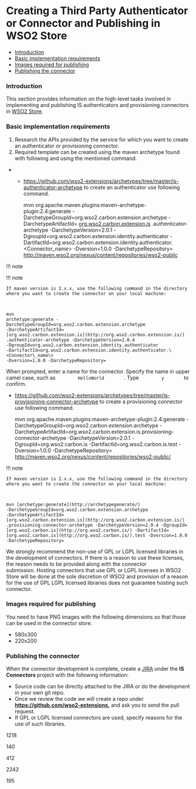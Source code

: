 # Creating a Third Party Authenticator or Connector and Publishing in WSO2 Store

-   [Introduction](#CreatingaThirdPartyAuthenticatororConnectorandPublishinginWSO2Store-Introduction)
-   [Basic implementation
    requirements](#CreatingaThirdPartyAuthenticatororConnectorandPublishinginWSO2Store-Basicimplementationrequirements)
-   [Images required for
    publishing](#CreatingaThirdPartyAuthenticatororConnectorandPublishinginWSO2Store-Imagesrequiredforpublishing)
-   [Publishing the
    connector](#CreatingaThirdPartyAuthenticatororConnectorandPublishinginWSO2Store-Publishingtheconnector)

### Introduction

This section provides information on the high-level tasks involved in
implementing and publishing IS authenticators and provisioning
connectors in [WSO2 Store](https://store.wso2.com/store).

### Basic implementation requirements

1.  Research the APIs provided by the service for which you want to
    create an authenticator or provisioning connector.
2.  Required template can be created using the maven archetype found
    with following and using the mentioned command.

-   -   <https://github.com/wso2-extensions/archetypes/tree/master/is-authenticator-archetype>
        to create an authenticator use following command.

        mvn org.apache.maven.plugins:maven-archetype-plugin:2.4:generate
        -DarchetypeGroupId=org.wso2.carbon.extension.archetype
        -DarchetypeArtifactId=
        [org.wso2.carbon.extension.is](http://org.wso2.carbon.extension.is)
        .authenticator-archetype -DarchetypeVersion=2.0.1
        -DgroupId=org.wso2.carbon.extension.identity.authenticator
        -DartifactId=org.wso2.carbon.extension.identity.authenticator.\<Connector\_name\>
        -Dversion=1.0.0 -DarchetypeRepository=
        <http://maven.wso2.org/nexus/content/repositories/wso2-public>

!!! note
    
      
    
!!! note
    
    If maven version is 2.x.x, use the following command in the directory
    where you want to create the connector on your local machine:
    
      
    
    mvn
    archetype:generate -DarchetypeGroupId=org.wso2.carbon.extension.archetype
    -DarchetypeArtifactId=
    [org.wso2.carbon.extension.is](http://org.wso2.carbon.extension.is/)
    .authenticator-archetype -DarchetypeVersion=2.0.4
    -DgroupId=org.wso2.carbon.extension.identity.authenticator
    -DartifactId=org.wso2.carbon.extension.identity.authenticator.\<Connector\_name\>
    -Dversion=1.0.0 -DarchetypeRepository=

  

When prompted, enter a name for the connector. Specify the name in upper
camel case, such as `         HelloWorld        ` . Type
`         y        ` to confirm.


-   <https://github.com/wso2-extensions/archetypes/tree/master/is-provisioning-connector-archetype>
    to create a provisioning connector use following command.

    mvn
    org.apache.maven.plugins:maven-archetype-plugin:2.4:generate -DarchetypeGroupId=org.wso2.carbon.extension.archetype
    -DarchetypeArtifactId=org.wso2.carbon.extension.is.provisioning-connector-archetype
    -DarchetypeVersion=2.0.1 -DgroupId=org.wso2.carbon.is
    -DartifactId=org.wso2.carbon.is.test -Dversion=1.0.0
    -DarchetypeRepository=
    <http://maven.wso2.org/nexus/content/repositories/wso2-public/>

!!! note
    
    If maven version is 2.x.x, use the following command in the directory
    where you want to create the connector on your local machine:
    
      
    
    mvn [archetype:generate](http://archetypegenerate/)
    -DarchetypeGroupId=org.wso2.carbon.extension.archetype
    -DarchetypeArtifactId=
    [org.wso2.carbon.extension.is](http://org.wso2.carbon.extension.is/)
    .provisioning-connector-archetype -DarchetypeVersion=2.0.4 -DgroupId=
    [org.wso2.carbon.is](http://org.wso2.carbon.is/) -DartifactId=
    [org.wso2.carbon.is](http://org.wso2.carbon.is/).test -Dversion=1.0.0
    -DarchetypeRepository=

We strongly recommend the non-use of GPL or LGPL licensed libraries in
the development of connectors. If there is a reason to use these
licenses, the reason needs to be provided along with the connector
submission. Hosting connectors that use GPL or LGPL licenses in WSO2
Store will be done at the sole discretion of WSO2 and provision of a
reason for the use of GPL LGPL licensed libraries does not guarantee
hosting such connector.

### Images required for publishing

You need to have PNG images with the following dimensions so that those
can be used in the connector store.

-   580x300
-   220x200

### **Publishing the connector**

When the connector development is complete, create a
[JIRA](https://wso2.org/jira/browse/ISCONNECT) under the **IS
Connectors** project with the following information:

-   Source code can be directly attached to the JIRA or do the
    development in your own git repo.
-   Once we review the code we will create a repo under
    **<https://github.com/wso2-extensions>,** and ask you to send the
    pull request.
-   If GPL or LGPL licensed connectors are used, specify reasons for the
    use of such libraries.

  

1218

140

412

2242

195
